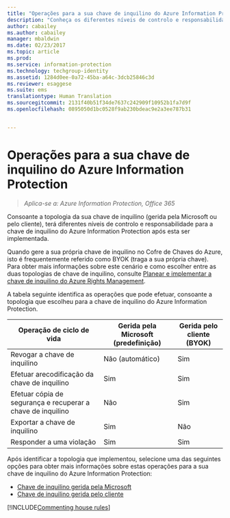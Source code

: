 ```yaml
---
title: "Operações para a sua chave de inquilino do Azure Information Protection"
description: "Conheça os diferentes níveis de controlo e responsabilidade disponíveis para a sua chave de inquilino do Azure Information Protection."
author: cabailey
ms.author: cabailey
manager: mbaldwin
ms.date: 02/23/2017
ms.topic: article
ms.prod: 
ms.service: information-protection
ms.technology: techgroup-identity
ms.assetid: 1284d0ee-0a72-45ba-a64c-3dcb25846c3d
ms.reviewer: esaggese
ms.suite: ems
translationtype: Human Translation
ms.sourcegitcommit: 2131f40b51f34de7637c242909f10952b1fa7d9f
ms.openlocfilehash: 0895050d1bc0528f9ab230bdeac9e2a3ee787b31


---
```


# <a name="operations-for-your-azure-information-protection-tenant-key"></a>Operações para a sua chave de inquilino do Azure Information Protection

>*Aplica-se a: Azure Information Protection, Office 365*

Consoante a topologia da sua chave de inquilino (gerida pela Microsoft ou pelo cliente), terá diferentes níveis de controlo e responsabilidade para a chave de inquilino do Azure Information Protection após esta ser implementada.

Quando gere a sua própria chave de inquilino no Cofre de Chaves do Azure, isto é frequentemente referido como BYOK (traga a sua própria chave). Para obter mais informações sobre este cenário e como escolher entre as duas topologias de chave de inquilino, consulte [Planear e implementar a chave de inquilino do Azure Rights Management](../plan-design/plan-implement-tenant-key.md).

A tabela seguinte identifica as operações que pode efetuar, consoante a topologia que escolheu para a chave de inquilino do Azure Information Protection.

|Operação de ciclo de vida|Gerida pela Microsoft (predefinição)|Gerida pelo cliente (BYOK)|
|-----------------------|-------------------------------|---------------------------|
|Revogar a chave de inquilino|Não (automático)|Sim|
|Efetuar arecodificação da chave de inquilino|Sim|Sim|
|Efetuar cópia de segurança e recuperar a chave de inquilino|Não|Sim|
|Exportar a chave de inquilino|Sim|Não|
|Responder a uma violação|Sim|Sim|

Após identificar a topologia que implementou, selecione uma das seguintes opções para obter mais informações sobre estas operações para a sua chave de inquilino do Azure Information Protection:


- [Chave de inquilino gerida pela Microsoft](operations-microsoft-managed-tenant-key.md)
- [Chave de inquilino gerida pelo cliente](operations-customer-managed-tenant-key.md)

[!INCLUDE[Commenting house rules](../includes/houserules.md)]



<!--HONumber=Feb17_HO4-->


